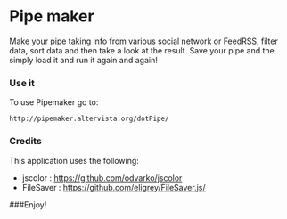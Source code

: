 Pipe maker
===

Make your pipe taking info from various social network or FeedRSS, filter data, sort data and then take a look at the result.
Save your pipe and the simply load it and run it again and again!

### Use it

To use Pipemaker go to:

	http://pipemaker.altervista.org/dotPipe/
	
	
### Credits

This application uses the following:

- jscolor : https://github.com/odvarko/jscolor
- FileSaver : https://github.com/eligrey/FileSaver.js/
	
###Enjoy!
